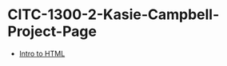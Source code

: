 # CITC-1300-2-Kasie-Campbell-Project-Page

<ul>
    <li><a href="intro_to_html/index.html" target="_blank">Intro to HTML</a></li>
</ul>